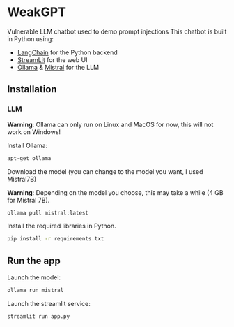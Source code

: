 # WeakGPT

Vulnerable LLM chatbot  used to demo prompt injections
This chatbot is built in Python using:
- [LangChain](https://www.langchain.com/) for the Python backend
- [StreamLit](https://streamlit.io/) for the web UI
- [Ollama](https://ollama.com/) & [Mistral](https://mistral.ai/) for the LLM

## Installation

### LLM

**Warning**: Ollama can only run on Linux and MacOS for now, this will not work on Windows!

Install Ollama:

```bash
apt-get ollama
```

Download the model (you can change to the model you want, I used Mistral7B)

**Warning**: Depending on the model you choose, this may take a while (4 GB for Mistral 7B).
```bash
ollama pull mistral:latest
```

Install the required libraries in Python.

```bash
pip install -r requirements.txt
```

## Run the app

Launch the model:
```bash
ollama run mistral
```

Launch the streamlit service:

```bash
streamlit run app.py
```



